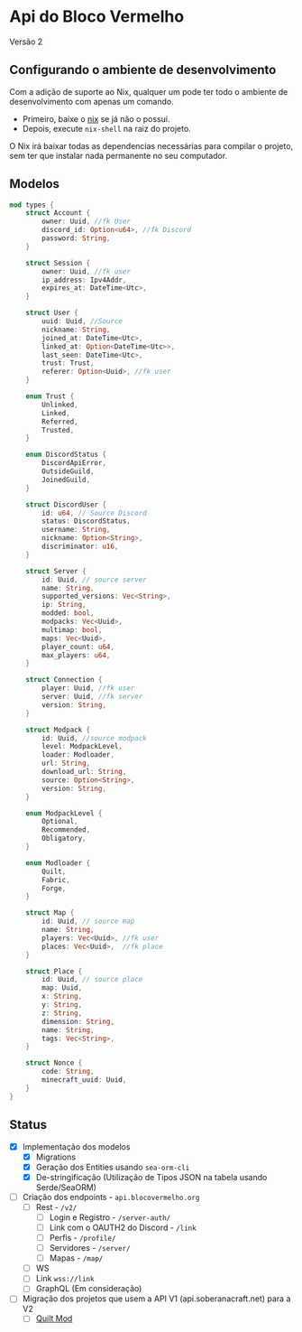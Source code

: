 # Api do Bloco Vermelho
Versão 2

## Configurando o ambiente de desenvolvimento
Com a adição de suporte ao Nix, qualquer um pode ter todo o ambiente de desenvolvimento com apenas um comando.

- Primeiro, baixe o [nix](https://nixos.org/download) se já não o possui.
- Depois, execute `nix-shell` na raiz do projeto.

O Nix irá baixar todas as dependencias necessárias para compilar o projeto, sem ter que instalar nada permanente no seu computador.


## Modelos

```rs
mod types {
    struct Account {
        owner: Uuid, //fk User
        discord_id: Option<u64>, //fk Discord
        password: String,
    }

    struct Session {
        owner: Uuid, //fk user
        ip_address: Ipv4Addr,
        expires_at: DateTime<Utc>,
    }

    struct User {
        uuid: Uuid, //Source
        nickname: String,
        joined_at: DateTime<Utc>,
        linked_at: Option<DateTime<Utc>>,
        last_seen: DateTime<Utc>,
        trust: Trust,
        referer: Option<Uuid>, //fk user
    }

    enum Trust {
        Unlinked,
        Linked,
        Referred,
        Trusted,
    }

    enum DiscordStatus {
        DiscordApiError,
        OutsideGuild,
        JoinedGuild,
    }

    struct DiscordUser {
        id: u64, // Source Discord
        status: DiscordStatus,
        username: String,
        nickname: Option<String>,
        discriminator: u16,
    }

    struct Server {
        id: Uuid, // source server
        name: String,
        supported_versions: Vec<String>,
        ip: String,
        modded: bool,
        modpacks: Vec<Uuid>,
        multimap: bool,
        maps: Vec<Uuid>,
        player_count: u64,
        max_players: u64,
    }

    struct Connection {
        player: Uuid, //fk user
        server: Uuid, //fk server
        version: String,
    }

    struct Modpack {
        id: Uuid, //source modpack
        level: ModpackLevel,
        loader: Modloader,
        url: String,
        download_url: String,
        source: Option<String>,
        version: String,
    }

    enum ModpackLevel {
        Optional,
        Recommended,
        Obligatory,
    }

    enum Modloader {
        Quilt,
        Fabric,
        Forge,
    }

    struct Map {
        id: Uuid, // source map
        name: String,
        players: Vec<Uuid>, //fk user
        places: Vec<Uuid>,  //fk place
    }

    struct Place {
        id: Uuid, // source place
        map: Uuid,
        x: String,
        y: String,
        z: String,
        dimension: String,
        name: String,
        tags: Vec<String>,
    }

    struct Nonce {
        code: String,
        minecraft_uuid: Uuid,
    }
}
```

## Status

- [x] Implementação dos modelos
  - [x] Migrations
  - [x] Geração dos Entities usando `sea-orm-cli`
  - [x] De-stringificação (Utilização de Tipos JSON na tabela usando Serde/SeaORM)

- [ ] Criação dos endpoints - `api.blocovermelho.org`
  - [ ] Rest - `/v2/`
	- [ ] Login e Registro - `/server-auth/`
	- [ ] Link com o OAUTH2 do Discord - `/link`
	- [ ] Perfis - `/profile/`
	- [ ] Servidores - `/server/`
	- [ ] Mapas - `/map/`
   - [ ] WS
	- [ ] Link `wss://link` 
   - [ ] GraphQL (Em consideração)

- [ ] Migração dos projetos que usem a API V1 (api.soberanacraft.net) para a V2
  - [ ] [Quilt Mod](https://github.com/blocovermelho/quilt-mod)
